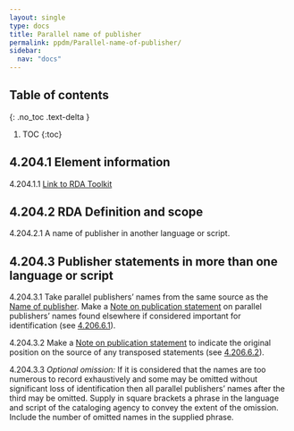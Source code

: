 ```yaml
---
layout: single
type: docs
title: Parallel name of publisher
permalink: ppdm/Parallel-name-of-publisher/
sidebar:
  nav: "docs"
---
```


## Table of contents
{: .no_toc .text-delta }

1. TOC
{:toc}

## 4.204.1 Element information

<a name="4.204.1.1">4.204.1.1</a> [Link to RDA Toolkit](https://beta.rdatoolkit.org/Content/Index?externalId=en-US_ala-5d433872-8c86-3bd2-8b6c-16f43bda686c)

## 4.204.2 RDA Definition and scope

<a name="4.204.2.1">4.204.2.1</a> A name of publisher in another language or script.

## 4.204.3 Publisher statements in more than one language or script

<a name="4.204.3.1">4.204.3.1</a> Take parallel publishers’ names from the same source as the [Name of publisher](/DCRMR/ppdm/Name-of-publisher). Make a [Note on publication statement](/DCRMR/ppdm/Note-on-publication-statement) on parallel publishers’ names found elsewhere if considered important for identification (see [4.206.6.1](/DCRMR/ppdm/Note-on-publication-statement/#4.206.6.1)).

<a name="4.204.3.2">4.204.3.2</a> Make a [Note on publication statement](/DCRMR/ppdm/Note-on-publication-statement) to indicate the original position on the source of any transposed statements (see [4.206.6.2](/DCRMR/ppdm/Note-on-publication-statement/#4.206.6.2)).

<a name="4.204.3.3">4.204.3.3</a> *Optional omission:* If it is considered that the names are too numerous to record exhaustively and some may be omitted without significant loss of identification then all parallel publishers’ names after the third may be omitted. Supply in square brackets a phrase in the language and script of the cataloging agency to convey the extent of the omission. Include the number of omitted names in the supplied phrase.